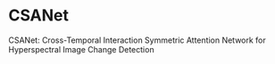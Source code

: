# CSANet
CSANet: Cross-Temporal Interaction Symmetric Attention Network for Hyperspectral Image Change Detection
